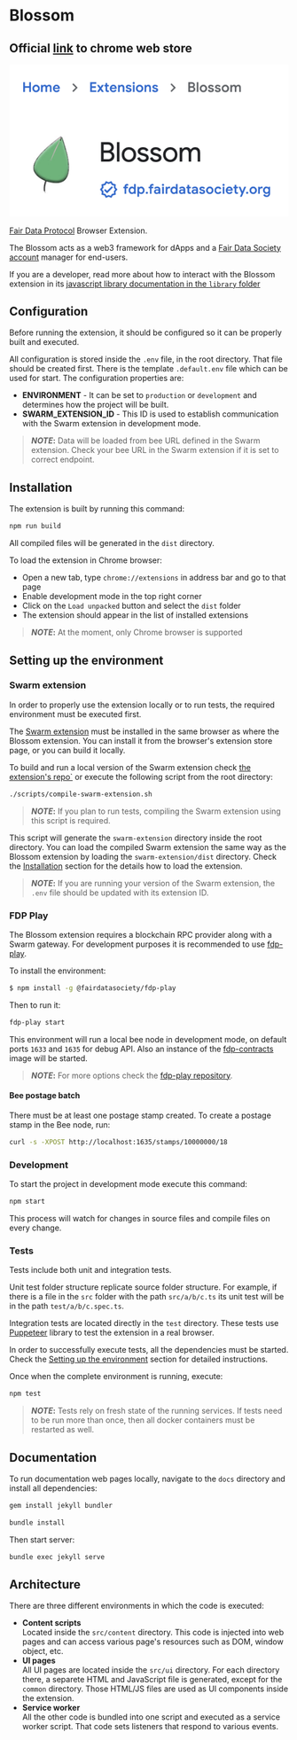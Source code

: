 # Blossom

## Official [link](https://chrome.google.com/webstore/detail/blossom/caedjloenbhibmaeffockkiallpngmmd) to chrome web store

![](./assets/webstore.png)

[Fair Data Protocol](https://fairdataprotocol.bzz.link/) Browser Extension.

The Blossom acts as a web3 framework for dApps and a [Fair Data Society account](https://github.com/fairDataSociety/FIPs/blob/master/text/0013-iaas.md) manager for end-users.

If you are a developer, read more about how to interact with the Blossom extension in its [javascript library documentation in the `library` folder](library/README.md)

## Configuration

Before running the extension, it should be configured so it can be properly built and executed.

All configuration is stored inside the `.env` file, in the root directory. That file should be created first. There is the template `.default.env` file which can be used for start. The configuration properties are:

- **ENVIRONMENT** - It can be set to `production` or `development` and determines how the project will be built.
- **SWARM_EXTENSION_ID** - This ID is used to establish communication with the Swarm extension in development mode.

> **_NOTE_:** Data will be loaded from bee URL defined in the Swarm extension. Check your bee URL in the Swarm extension if it is set to correct endpoint.

## Installation

The extension is built by running this command:

```sh
npm run build
```

All compiled files will be generated in the `dist` directory.

To load the extension in Chrome browser:

- Open a new tab, type `chrome://extensions` in address bar and go to that page
- Enable development mode in the top right corner
- Click on the `Load unpacked` button and select the `dist` folder
- The extension should appear in the list of installed extensions

> **_NOTE_:** At the moment, only Chrome browser is supported

## Setting up the environment

### Swarm extension

In order to properly use the extension locally or to run tests, the required environment must be executed first.

The [Swarm extension](https://chrome.google.com/webstore/detail/ethereum-swarm-extension/afpgelfcknfbbfnipnomfdbbnbbemnia) must be installed in the same browser as where the Blossom extension. You can install it from the browser's extension store page, or you can build it locally.

To build and run a local version of the Swarm extension check [the extension's repo`](https://github.com/ethersphere/swarm-extension) or execute the following script from the root directory:

```bash
./scripts/compile-swarm-extension.sh
```

> **_NOTE_:** If you plan to run tests, compiling the Swarm extension using this script is required.

This script will generate the `swarm-extension` directory inside the root directory. You can load the compiled Swarm extension the same way as the Blossom extension by loading the `swarm-extension/dist` directory. Check the [Installation](#installation) section for the details how to load the extension.

> **_NOTE_:** If you are running your version of the Swarm extension, the `.env` file should be updated with its extension ID.

### FDP Play

The Blossom extension requires a blockchain RPC provider along with a Swarm gateway. For development purposes it is recommended to use [fdp-play](https://github.com/fairDataSociety/fdp-play).

To install the environment:

```bash
$ npm install -g @fairdatasociety/fdp-play
```

Then to run it:

```bash
fdp-play start
```

This environment will run a local bee node in development mode, on default ports `1633` and `1635` for debug API. Also an instance of the [fdp-contracts](https://github.com/fairDataSociety/fdp-contracts) image will be started.

> **_NOTE_:** For more options check the [fdp-play repository](https://github.com/fairDataSociety/fdp-play).

#### Bee postage batch

There must be at least one postage stamp created. To create a postage stamp in the Bee node, run:

```bash
curl -s -XPOST http://localhost:1635/stamps/10000000/18
```

### Development

To start the project in development mode execute this command:

```sh
npm start
```

This process will watch for changes in source files and compile files on every change.

### Tests

Tests include both unit and integration tests.

Unit test folder structure replicate source folder structure. For example, if there is a file in the `src` folder with the path `src/a/b/c.ts` its unit test will be in the path `test/a/b/c.spec.ts`.

Integration tests are located directly in the `test` directory. These tests use [Puppeteer](https://github.com/puppeteer/puppeteer) library to test the extension in a real browser.

In order to successfully execute tests, all the dependencies must be started. Check the [Setting up the environment](#setting-up-the-environment) section for detailed instructions.

Once when the complete environment is running, execute:

```sh
npm test
```

> **_NOTE_:** Tests rely on fresh state of the running services. If tests need to be run more than once, then all docker containers must be restarted as well.

## Documentation

To run documentation web pages locally, navigate to the `docs` directory and install all dependencies:

```bash
gem install jekyll bundler
```

```bash
bundle install
```

Then start server:

```bash
bundle exec jekyll serve
```

## Architecture

There are three different environments in which the code is executed:

- **Content scripts** \
  Located inside the `src/content` directory. This code is injected into web pages and can access various page's resources such as DOM, window object, etc.
- **UI pages** \
  All UI pages are located inside the `src/ui` directory. For each directory there, a separete HTML and JavaScript file is generated, except for the `common` directory. Those HTML/JS files are used as UI components inside the extension.
- **Service worker** \
  All the other code is bundled into one script and executed as a service worker script. That code sets listeners that respond to various events.
